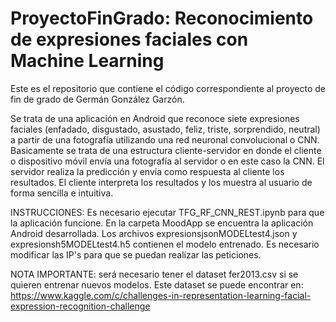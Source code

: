 # ProyectoFinGrado: Reconocimiento de expresiones faciales con Machine Learning
Este es el repositorio que contiene el código correspondiente al proyecto de fin de grado de Germán González Garzón.

Se trata de una aplicación en Android que reconoce siete expresiones faciales (enfadado, disgustado, asustado, feliz, triste, sorprendido, neutral) a partir de una fotografía utilizando una red neuronal convolucional o CNN.
Basicamente se trata de una estructura cliente-servidor en donde el cliente o dispositivo móvil envía una fotografía al servidor o en este caso la CNN. El servidor realiza la predicción y envía como respuesta al cliente los resultados. El cliente interpreta los resultados y los muestra al usuario de forma sencilla e intuitiva.

INSTRUCCIONES:
Es necesario ejecutar TFG_RF_CNN_REST.ipynb para que la aplicación funcione.
En la carpeta MoodApp se encuentra la aplicación Android desarrollada.
Los archivos expresionsjsonMODELtest4.json y expresionsh5MODELtest4.h5 contienen el modelo entrenado.
Es necesario modificar las IP's para que se puedan realizar las peticiones.

NOTA IMPORTANTE: será necesario tener el dataset fer2013.csv si se quieren entrenar nuevos modelos. Este dataset se puede encontrar en: https://www.kaggle.com/c/challenges-in-representation-learning-facial-expression-recognition-challenge
